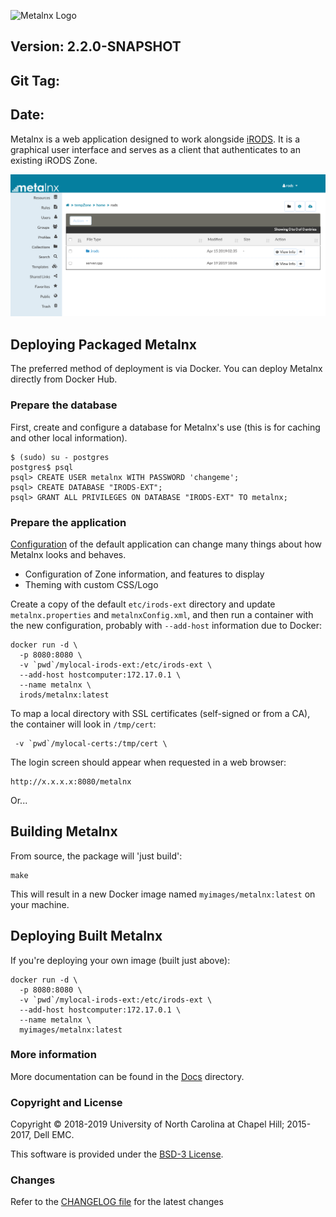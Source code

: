 ![Metalnx Logo](docs/IMAGES/mlx_logo_blue.png)

## Version: 2.2.0-SNAPSHOT
## Git Tag:
## Date:

Metalnx is a web application designed to work alongside [iRODS](http://www.irods.org). It is a graphical user interface and serves as a client that authenticates to an existing iRODS Zone.

![Metalnx 2.0.0 Screenshot](docs/IMAGES/metalnx2.0.0.png)


## Deploying Packaged Metalnx

The preferred method of deployment is via Docker.  You can deploy Metalnx directly from Docker Hub.

### Prepare the database

First, create and configure a database for Metalnx's use (this is for caching and other local information).

```
$ (sudo) su - postgres
postgres$ psql
psql> CREATE USER metalnx WITH PASSWORD 'changeme';
psql> CREATE DATABASE "IRODS-EXT";
psql> GRANT ALL PRIVILEGES ON DATABASE "IRODS-EXT" TO metalnx;
```

### Prepare the application

[Configuration](CONFIGURATION.md) of the default application can change many things about how Metalnx looks and behaves.
 - Configuration of Zone information, and features to display
 - Theming with custom CSS/Logo

Create a copy of the default `etc/irods-ext` directory and update `metalnx.properties` and `metalnxConfig.xml`, and then run a container with the new configuration, probably with `--add-host` information due to Docker:
```
docker run -d \
  -p 8080:8080 \
  -v `pwd`/mylocal-irods-ext:/etc/irods-ext \
  --add-host hostcomputer:172.17.0.1 \
  --name metalnx \
  irods/metalnx:latest
```

To map a local directory with SSL certificates (self-signed or from a CA), the container will look in `/tmp/cert`:
```
 -v `pwd`/mylocal-certs:/tmp/cert \
```

The login screen should appear when requested in a web browser:

```
http://x.x.x.x:8080/metalnx
```




Or...

## Building Metalnx

From source, the package will 'just build':
```
make
```

This will result in a new Docker image named `myimages/metalnx:latest` on your machine.

## Deploying Built Metalnx

If you're deploying your own image (built just above):

```
docker run -d \
  -p 8080:8080 \
  -v `pwd`/mylocal-irods-ext:/etc/irods-ext \
  --add-host hostcomputer:172.17.0.1 \
  --name metalnx \
  myimages/metalnx:latest
```

### More information

More documentation can be found in the [Docs](docs) directory.

### Copyright and License

Copyright © 2018-2019 University of North Carolina at Chapel Hill; 2015-2017, Dell EMC.

This software is provided under the [BSD-3 License](LICENSE.md).

### Changes

Refer to the [CHANGELOG file](CHANGELOG.md) for the latest changes
